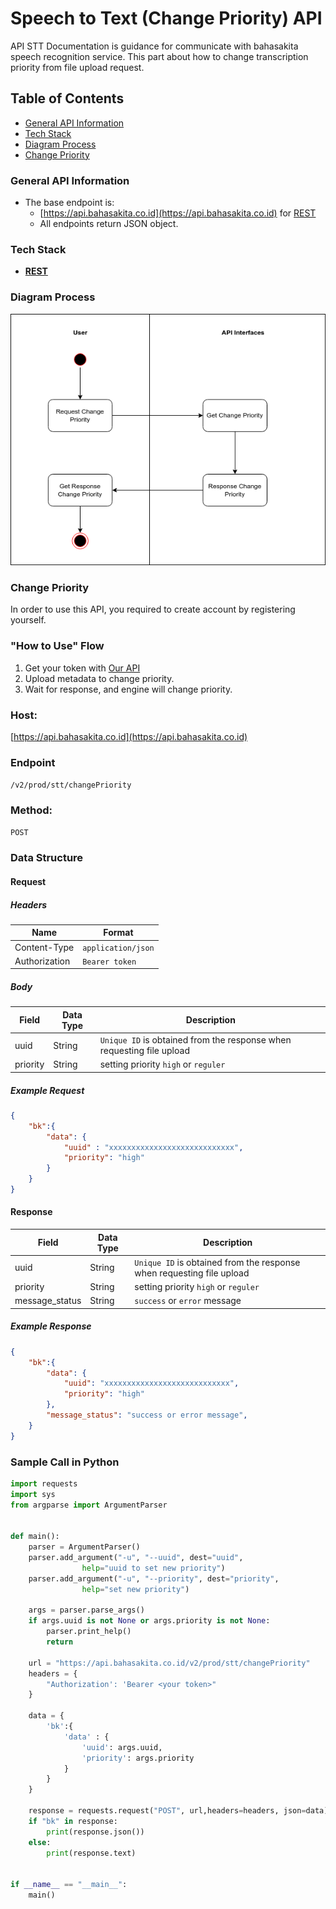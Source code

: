 # **Speech to Text (Change Priority) API**
API STT Documentation is guidance for communicate with bahasakita speech recognition service. This part about how to change transcription priority from file upload request.

## **Table of Contents**
  - [General API Information](#general-api-information)
  - [Tech Stack](#tech-stack)
  - [Diagram Process](#diagram-process)
  - [Change Priority](#change-priority) 

### **General API Information**
  - The base endpoint is: 
    - [https://api.bahasakita.co.id](https://api.bahasakita.co.id) for [REST](https://restfulapi.net/)
     - All endpoints return JSON object.

### **Tech Stack**
  - **[REST](https://restfulapi.net/)**

### **Diagram Process**
  ![Diagram Process](/asset/stt-change-priority.png "Diagram Process")
 
 
### **Change Priority**
  In order to use this API, you required to create account by registering yourself.

### **"How to Use" Flow**
  1. Get your token with [Our API](./Auth-API.md) 
  2. Upload metadata to change priority. 
  3. Wait for response, and engine will change priority.
   
### **Host:**
  [https://api.bahasakita.co.id](https://api.bahasakita.co.id)

### **Endpoint**
  `/v2/prod/stt/changePriority`

### **Method:**
  `POST`

### **Data Structure**
#### **Request**
##### **Headers**
  | Name | Format |
  | ------ | ------ |
  | Content-Type | `application/json` |
  | Authorization | `Bearer token` |

##### **Body**
  | Field | Data Type | Description |
  | ------ | ------ | ------ |
  | uuid | String | `Unique ID` is obtained from the response when requesting file upload |
  | priority | String | setting priority `high` or `reguler` |

##### **Example Request**
```json
{
    "bk":{
        "data": {
            "uuid" : "xxxxxxxxxxxxxxxxxxxxxxxxxxxx",
            "priority": "high"
        }
    }
}
```
#### **Response**
  | Field | Data Type | Description |
  | ------ | ------ | ------ |
  | uuid | String | `Unique ID` is obtained from the response when requesting file upload |
  | priority | String | setting priority `high` or `reguler` |
  | message_status | String | `success` or `error` message|

##### **Example Response**
```json
{
    "bk":{
        "data": {
            "uuid": "xxxxxxxxxxxxxxxxxxxxxxxxxxxx",
            "priority": "high"
        },
        "message_status": "success or error message",
    }
}

```

### **Sample Call in Python**
```python
import requests
import sys
from argparse import ArgumentParser


def main():
    parser = ArgumentParser()
    parser.add_argument("-u", "--uuid", dest="uuid",
                help="uuid to set new priority")
    parser.add_argument("-u", "--priority", dest="priority",
                help="set new priority")

    args = parser.parse_args()
    if args.uuid is not None or args.priority is not None:
        parser.print_help()
        return

    url = "https://api.bahasakita.co.id/v2/prod/stt/changePriority"
    headers = {
        "Authorization': 'Bearer <your token>"
    }

    data = {
        'bk':{
            'data' : {
                'uuid': args.uuid,
                'priority': args.priority
            }
        } 
    }

    response = requests.request("POST", url,headers=headers, json=data)
    if "bk" in response:
        print(response.json())
    else:
        print(response.text)


if __name__ == "__main__":
    main()
```